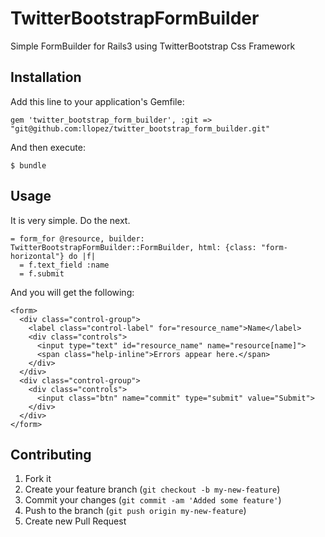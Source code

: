 # TwitterBootstrapFormBuilder

Simple FormBuilder for Rails3 using TwitterBootstrap Css Framework

## Installation

Add this line to your application's Gemfile:

    gem 'twitter_bootstrap_form_builder', :git => "git@github.com:llopez/twitter_bootstrap_form_builder.git"

And then execute:

    $ bundle

## Usage

It is very simple. Do the next.

    = form_for @resource, builder: TwitterBootstrapFormBuilder::FormBuilder, html: {class: "form-horizontal"} do |f|
      = f.text_field :name
      = f.submit
      
And you will get the following:

    <form>
      <div class="control-group">
        <label class="control-label" for="resource_name">Name</label>
        <div class="controls">
          <input type="text" id="resource_name" name="resource[name]">
          <span class="help-inline">Errors appear here.</span>
        </div>
      </div>
      <div class="control-group">
        <div class="controls">
          <input class="btn" name="commit" type="submit" value="Submit">
        </div>
      </div>
    </form>

## Contributing

1. Fork it
2. Create your feature branch (`git checkout -b my-new-feature`)
3. Commit your changes (`git commit -am 'Added some feature'`)
4. Push to the branch (`git push origin my-new-feature`)
5. Create new Pull Request
